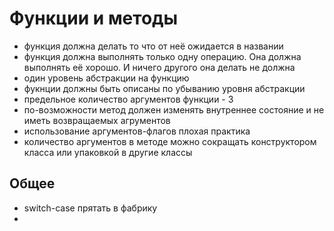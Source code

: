 # Функции и методы
- функция должна делать то что от неё ожидается в названии
- функция должна выполнять только одну операцию.
Она должна выполнять её хорошо.
И ничего другого она делать не должна
- один уровень абстракции на функцию
- фукнции должны быть описаны по убыванию уровня абстракции
- предельное количество аргументов функции - 3
- по-возможности метод должен изменять внутреннее состояние и не иметь возвращаемых агрументов
- использование аргументов-флагов плохая практика
- количество аргументов в методе можно сокращать конструктором класса или упаковкой в другие классы

## Общее
- switch-case прятать в фабрику
- 
